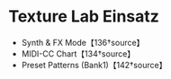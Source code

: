 # Texture Lab Einsatz

- Synth & FX Mode【136†source】
- MIDI-CC Chart【134†source】
- Preset Patterns (Bank1)【142†source】
